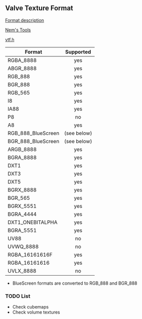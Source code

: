 ## Valve Texture Format

[Format description](https://developer.valvesoftware.com/wiki/Valve_Texture_Format)

[Nem's Tools](http://nemesis.thewavelength.net/index.php?c=149)

[vtf.h](https://github.com/ValveSoftware/source-sdk-2013/blob/master/sp/src/public/vtf/vtf.h)

| Format             | Supported |
| ------------------ |:---------:|
| RGBA_8888          |    yes    |
| ABGR_8888          |    yes    |
| RGB_888            |    yes    |
| BGR_888            |    yes    |
| RGB_565            |    yes    |
| I8                 |    yes    |
| IA88               |    yes    |
| P8                 |    no     |
| A8                 |    yes    |
| RGB_888_BlueScreen |(see below)|
| BGR_888_BlueScreen |(see below)|
| ARGB_8888          |    yes    |
| BGRA_8888          |    yes    |
| DXT1               |    yes    |
| DXT3               |    yes    |
| DXT5               |    yes    |
| BGRX_8888          |    yes    |
| BGR_565            |    yes    |
| BGRX_5551          |    yes    |
| BGRA_4444          |    yes    |
| DXT1_ONEBITALPHA   |    yes    |
| BGRA_5551          |    yes    |
| UV88               |    no     |
| UVWQ_8888          |    no     |
| RGBA_16161616F     |    yes    |
| RGBA_16161616      |    yes    |
| UVLX_8888          |    no     |

* BlueScreen formats are converted to RGB_888 and BGR_888

### TODO List

* Check cubemaps
* Check volume textures
